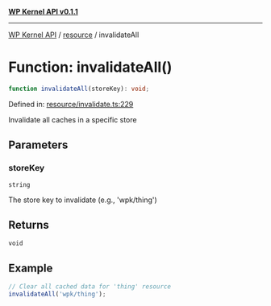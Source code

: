 [**WP Kernel API v0.1.1**](../../README.md)

---

[WP Kernel API](../../README.md) / [resource](../README.md) / invalidateAll

# Function: invalidateAll()

```ts
function invalidateAll(storeKey): void;
```

Defined in: [resource/invalidate.ts:229](https://github.com/theGeekist/wp-kernel/blob/main/packages/kernel/src/resource/invalidate.ts#L229)

Invalidate all caches in a specific store

## Parameters

### storeKey

`string`

The store key to invalidate (e.g., 'wpk/thing')

## Returns

`void`

## Example

```ts
// Clear all cached data for 'thing' resource
invalidateAll('wpk/thing');
```
